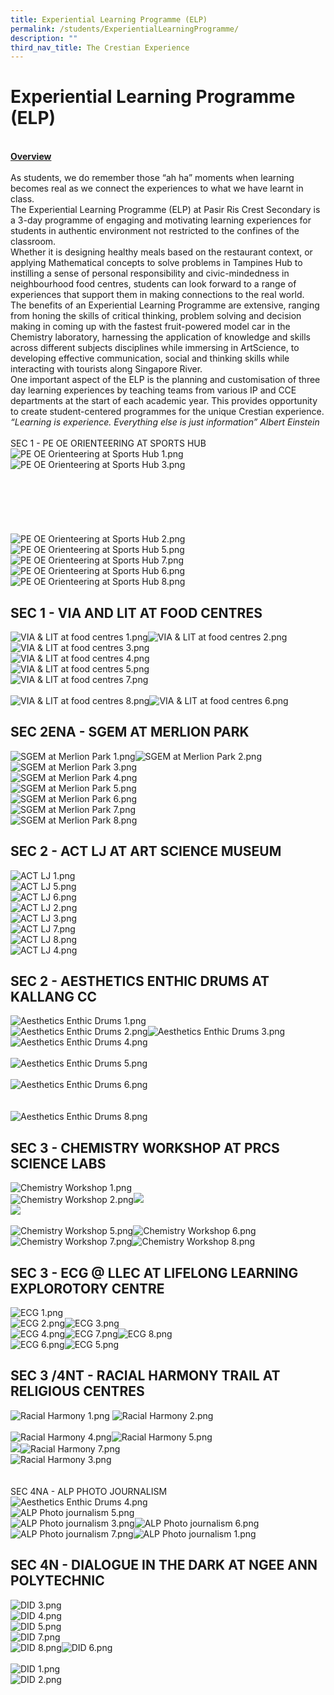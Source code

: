 ```yaml
---
title: Experiential Learning Programme (ELP)
permalink: /students/ExperientialLearningProgramme/
description: ""
third_nav_title: The Crestian Experience
---
```

<h1>Experiential Learning Programme (ELP)</h1>
<div><br /><strong><u>Overview<br /></u></strong><br />
<div>As students, we do remember those &ldquo;ah ha&rdquo; moments when learning becomes real as we connect the experiences to what we have learnt in class.</div>
<div>The Experiential Learning Programme (ELP) at Pasir Ris Crest Secondary is a 3-day programme of engaging and motivating learning experiences for students in authentic environment not restricted to the confines of the classroom.</div>
<div>Whether it is designing healthy meals based on the restaurant context, or applying Mathematical concepts to solve problems in Tampines Hub to instilling a sense of personal responsibility and civic-mindedness in neighbourhood food centres, students can look forward to a range of experiences that support them in making connections to the real world.</div>
<div>The benefits of an Experiential Learning Programme are extensive, ranging from honing the skills of critical thinking, problem solving and decision making in coming up with the fastest fruit-powered model car in the Chemistry laboratory, harnessing the application of knowledge and skills across different subjects disciplines while immersing in ArtScience, to developing effective communication, social and thinking skills while interacting with tourists along Singapore River.</div>
<div>One important aspect of the ELP is the planning and customisation of three day learning experiences by teaching teams from various IP and CCE departments at the start of each academic year. This provides opportunity to create student-centered programmes for the unique Crestian experience.</div>
<div><em>&ldquo;Learning is experience. Everything else is just information&rdquo; Albert Einstein</em></div>
<br />SEC 1 - PE OE ORIENTEERING AT SPORTS HUB<br /><img src="/images/PE OE Orienteering at Sports Hub 1.png" alt="PE OE Orienteering at Sports Hub 1.png" /><img src="/images/PE OE Orienteering at Sports Hub 3.png" alt="PE OE Orienteering at Sports Hub 3.png" /><br /><br /><br /><br /><br /><br /><br />
<div>
<div><img src="/images/PE OE Orienteering at Sports Hub 2.png" alt="PE OE Orienteering at Sports Hub 2.png" /> <img src="/images/PE OE Orienteering at Sports Hub 5.png" alt="PE OE Orienteering at Sports Hub 5.png" /><img src="/images/PE OE Orienteering at Sports Hub 7.png" alt="PE OE Orienteering at Sports Hub 7.png" /></div>
</div>
<div><img src="/images/PE OE Orienteering at Sports Hub 6.png" alt="PE OE Orienteering at Sports Hub 6.png" /></div>
<div>
<div><img src="/images/PE OE Orienteering at Sports Hub 8.png" alt="PE OE Orienteering at Sports Hub 8.png" /></div>
</div>
<div>
<h2>SEC 1 - VIA AND LIT AT FOOD CENTRES</h2>
</div>
<div><img src="/images/VIA &amp; LIT at food centres 1.png" alt="VIA &amp; LIT at food centres 1.png" /><img src="/images/VIA &amp; LIT at food centres 2.png" alt="VIA &amp; LIT at food centres 2.png" /></div>
<div><img src="/images/VIA &amp; LIT at food centres 3.png" alt="VIA &amp; LIT at food centres 3.png" /></div>
<div><img src="h/images/VIA &amp; LIT at food centres 4.png" alt="VIA &amp; LIT at food centres 4.png" /></div>
<div><img src="h/images/VIA &amp; LIT at food centres 5.png" alt="VIA &amp; LIT at food centres 5.png" /></div>
<div><img src="/images/VIA &amp; LIT at food centres 7.png" alt="VIA &amp; LIT at food centres 7.png" /></div>
<div><br /><img src="/images/VIA &amp; LIT at food centres 8.png" alt="VIA &amp; LIT at food centres 8.png" /><img src="/images/VIA &amp; LIT at food centres 6.png" alt="VIA &amp; LIT at food centres 6.png" /></div>
<div>
<h2>SEC 2ENA - SGEM AT MERLION PARK</h2>
</div>
<div><img src="/images/SGEM at Merlion Park 1.png" alt="SGEM at Merlion Park 1.png" /><img src="/images/SGEM at Merlion Park 2.png" alt="SGEM at Merlion Park 2.png" /></div>
<div><img src="/images/SGEM at Merlion Park 3.png" alt="SGEM at Merlion Park 3.png" /></div>
<div><img src="/images/SGEM at Merlion Park 4.png" alt="SGEM at Merlion Park 4.png" /></div>
<div><img src="/images/SGEM at Merlion Park 5.png" alt="SGEM at Merlion Park 5.png" /></div>
<div><img src="/images/SGEM at Merlion Park 6.png" alt="SGEM at Merlion Park 6.png" /></div>
<div><img src="/images/SGEM at Merlion Park 7.png" alt="SGEM at Merlion Park 7.png" /></div>
<div><img src="/images/SGEM at Merlion Park 8.png" alt="SGEM at Merlion Park 8.png" /></div>
<div>
<h2>SEC 2 - ACT LJ AT ART SCIENCE MUSEUM</h2>
</div>
<div><img src="/images/ACT LJ 1.png" alt="ACT LJ 1.png" /></div>
<div><img src="/images/ACT LJ 5.png" alt="ACT LJ 5.png" /></div>
<div><img src="/images/ACT LJ 6.png" alt="ACT LJ 6.png" /></div>
<div><img src="/images/ACT LJ 2.png" alt="ACT LJ 2.png" /></div>
<div><img src="/images/ACT LJ 3.png" alt="ACT LJ 3.png" /></div>
<div><img src="/images/ACT LJ 7.png" alt="ACT LJ 7.png" /></div>
<div><img src="/images/ACT LJ 8.png" alt="ACT LJ 8.png" /><br /><img src="/images/ACT LJ 4.png" alt="ACT LJ 4.png" /></div>
<div>
<h2>SEC 2 - AESTHETICS ENTHIC DRUMS AT KALLANG CC</h2>
</div>
<div><img src="/images/Aesthetics Enthic Drums 1.png" alt="Aesthetics Enthic Drums 1.png" /></div>
<div><img src="/images/Aesthetics Enthic Drums 2.png" alt="Aesthetics Enthic Drums 2.png" /><img src="/images/Aesthetics Enthic Drums 3.png" alt="Aesthetics Enthic Drums 3.png" /></div>
<div><img src="/images/Aesthetics Enthic Drums 4.png" alt="Aesthetics Enthic Drums 4.png" /></div>
<div><br /><img src="/images/Aesthetics Enthic Drums 5.png" alt="Aesthetics Enthic Drums 5.png" /></div>
<div><br /><img src="/images/Aesthetics Enthic Drums 6.png" alt="Aesthetics Enthic Drums 6.png" /><br /><br /><br /><img src="/images/Aesthetics Enthic Drums 8.png" alt="Aesthetics Enthic Drums 8.png" /></div>
<div>
<h2>SEC 3 - CHEMISTRY WORKSHOP AT PRCS SCIENCE LABS</h2>
</div>
<div><img src="/images/Chemistry Workshop 1.png" alt="Chemistry Workshop 1.png" /></div>
<div><img src="/images/Chemistry Workshop 2.png" alt="Chemistry Workshop 2.png" /><img src="/images/Chemistry Workshop 3.png alt=" /></div>
<div><img src="/images/Chemistry Workshop 4.png alt=" /></div>
<div><br /><img src="/images/Chemistry Workshop 5.png" alt="Chemistry Workshop 5.png" /><img src="/images/Chemistry Workshop 6.png" alt="Chemistry Workshop 6.png" /></div>
<div><img src="/images/Chemistry Workshop 7.png" alt="Chemistry Workshop 7.png" /><img src="/images/Chemistry Workshop 8.png" alt="Chemistry Workshop 8.png" /></div>
<div>
<h2>SEC 3 - ECG @ LLEC AT LIFELONG LEARNING EXPLOROTORY CENTRE</h2>
</div>
<div><img src="/images/ECG 1.png" alt="ECG 1.png" /></div>
<div><img src="/images/ECG 2.png" alt="ECG 2.png" /><img src="/images/ECG 3.png" alt="ECG 3.png" /></div>
<div><img src="/images/ECG 4.png" alt="ECG 4.png" /><img src="/images/ECG 7.png" alt="ECG 7.png" /><img src="/images/ECG 8.png" alt="ECG 8.png" /></div>
<div><img src="/images/ECG 6.png" alt="ECG 6.png" /><img src="/images/ECG 5.png" alt="ECG 5.png" /></div>
<div>
<h2>SEC 3 /4NT - RACIAL HARMONY TRAIL AT RELIGIOUS CENTRES</h2>
</div>
<div>
	
<img src="/images/Racial Harmony 1.png" alt="Racial Harmony 1.png"/>
<img src="/images/Racial Harmony 2.png" alt="Racial Harmony 2.png" />
	</div>
<div><br /><img src="/images/Racial Harmony 4.png" alt="Racial Harmony 4.png" /><img src="/images/Racial Harmony 5.png" alt="Racial Harmony 5.png" /></div>
<div><img src="/images/Racial Harmony 6.png alt=" /><img src="/images/Racial Harmony 7.png" alt="Racial Harmony 7.png" /></div>
<div><img src="/images/Racial Harmony 3.png" alt="Racial Harmony 3.png" /></div>
<div><br /><br /></div>
<div>SEC 4NA - ALP PHOTO JOURNALISM</div>
<div><img src="/images/Aesthetics Enthic Drums 4.png" alt="Aesthetics Enthic Drums 4.png" /></div>
<div><img src="/images/ALP Photo journalism 5.png" alt="ALP Photo journalism 5.png" /></div>
<div><img src="/images/ALP Photo journalism 3.png" alt="ALP Photo journalism 3.png" /><img src="/images/ALP Photo journalism 6.png" alt="ALP Photo journalism 6.png" /></div>
<div><img src="/images/ALP Photo journalism 7.png" alt="ALP Photo journalism 7.png" /><img src="/images/ALP Photo journalism 1.png" alt="ALP Photo journalism 1.png" /></div>
<div>
<h2>SEC 4N - DIALOGUE IN THE DARK AT NGEE ANN POLYTECHNIC</h2>
</div>
<div><img src="/images/DID 3.png" alt="DID 3.png" /></div>
<div><img src="/images/DID 4.png" alt="DID 4.png" /></div>
<div><img src="/images/DID 5.png" alt="DID 5.png" /></div>
<div><img src="/images/DID 7.png" alt="DID 7.png" /></div>
<div><img src="/images/DID 8.png" alt="DID 8.png" /><img src="/images/DID 6.png" alt="DID 6.png" /></div>
<div><br /><img src="/images/DID 1.png" alt="DID 1.png" /><br /><img src="/images/DID 2.png" alt="DID 2.png" /></div>
</div>